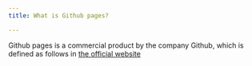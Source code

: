 ```yaml
---
title: What is Github pages?

---
```

Github pages is a commercial product by the company Github, which is defined as follows in [the official website](https://pages.github.com/)

> 